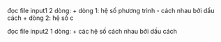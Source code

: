 đọc file input1 2 dòng:
    + dòng 1: hệ số phương trình - cách nhau bởi dấu cách
    + dòng 2: hệ số c

đọc file input2 1 dòng:
    + các hệ số cách nhau bởi dấu cách
